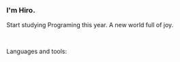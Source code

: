 ### I'm Hiro.

<p>Start studying Programing this year. A new world full of joy.</p>
<br>
<p>Languages and tools:</p><br>
